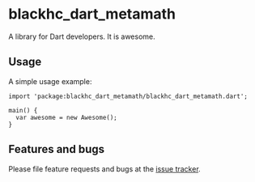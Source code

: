 # blackhc_dart_metamath

A library for Dart developers. It is awesome.

## Usage

A simple usage example:

    import 'package:blackhc_dart_metamath/blackhc_dart_metamath.dart';

    main() {
      var awesome = new Awesome();
    }

## Features and bugs

Please file feature requests and bugs at the [issue tracker][tracker].

[tracker]: http://example.com/issues/replaceme
